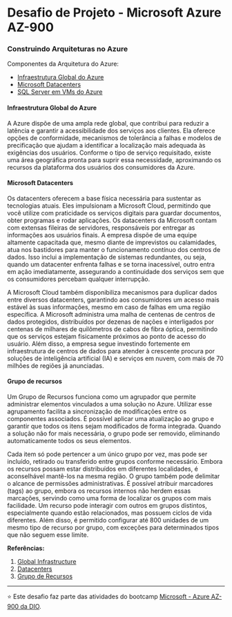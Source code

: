 # Desafio de Projeto - Microsoft Azure AZ-900
### Construindo Arquiteturas no Azure

Componentes da Arquitetura do Azure:

- [Infraestrutura Global do Azure](#infraestrutura-global-do-azure)
- [Microsoft Datacenters](#microsoft-datacenters)
- [SQL Server em VMs do Azure](#sql-server-em-vms-do-azure)

#### Infraestrutura Global do Azure
A Azure dispõe de uma ampla rede global, que contribui para reduzir a latência e garantir a acessibilidade dos serviços aos clientes. Ela oferece opções de conformidade, mecanismos de tolerância a falhas e modelos de precificação que ajudam a identificar a localização mais adequada às exigências dos usuários. Conforme o tipo de serviço requisitado, existe uma área geográfica pronta para suprir essa necessidade, aproximando os recursos da plataforma dos usuários dos consumidores da Azure.

#### Microsoft Datacenters
Os datacenters oferecem a base física necessária para sustentar as tecnologias atuais. Eles impulsionam a Microsoft Cloud, permitindo que você utilize com praticidade os serviços digitais para guardar documentos, obter programas e rodar aplicações. Os datacenters da Microsoft contam com extensas fileiras de servidores, responsáveis por entregar as informações aos usuários finais. A empresa dispõe de uma equipe altamente capacitada que, mesmo diante de imprevistos ou calamidades, atua nos bastidores para manter o funcionamento contínuo dos centros de dados. Isso inclui a implementação de sistemas redundantes, ou seja, quando um datacenter enfrenta falhas e se torna inacessível, outro entra em ação imediatamente, assegurando a continuidade dos serviços sem que os consumidores percebam qualquer interrupção.

A Microsoft Cloud também disponibiliza mecanismos para duplicar dados entre diversos datacenters, garantindo aos consumidores um acesso mais estável às suas informações, mesmo em caso de falhas em uma região específica. A Microsoft administra uma malha de centenas de centros de dados protegidos, distribuídos por dezenas de nações e interligados por centenas de milhares de quilômetros de cabos de fibra óptica, permitindo que os serviços estejam fisicamente próximos ao ponto de acesso do usuário. Além disso, a empresa segue investindo fortemente em infraestrutura de centros de dados para atender à crescente procura por soluções de inteligência artificial (IA) e serviços em nuvem, com mais de 70 milhões de regiões já anunciadas.

#### Grupo de recursos
Um Grupo de Recursos funciona como um agrupador que permite administrar elementos vinculados a uma solução no Azure. Utilizar esse agrupamento facilita a sincronização de modificações entre os componentes associados. É possível aplicar uma atualização ao grupo e garantir que todos os itens sejam modificados de forma integrada. Quando a solução não for mais necessária, o grupo pode ser removido, eliminando automaticamente todos os seus elementos.

Cada item só pode pertencer a um único grupo por vez, mas pode ser incluído, retirado ou transferido entre grupos conforme necessário. Embora os recursos possam estar distribuídos em diferentes localidades, é aconselhável mantê-los na mesma região. O grupo também pode delimitar o alcance de permissões administrativas. É possível atribuir marcadores (tags) ao grupo, embora os recursos internos não herdem essas marcações, servindo como uma forma de localizar os grupos com mais facilidade. Um recurso pode interagir com outros em grupos distintos, especialmente quando estão relacionados, mas possuem ciclos de vida diferentes. Além disso, é permitido configurar até 800 unidades de um mesmo tipo de recurso por grupo, com exceções para determinados tipos que não seguem esse limite.

**Referências:**
1. [Global Infrastructure](https://azure.microsoft.com/pt-br/explore/global-infrastructure/)
2. [Datacenters](https://datacenters.microsoft.com/)
3. [Grupo de Recursos](https://learn.microsoft.com/en-us/azure/azure-resource-manager/management/overview#resource-groups)

---

⭐ Este desafio faz parte das atividades do bootcamp [Microsoft - Azure AZ-900 da DIO](https://web.dio.me/track/microsoft-azure-az-900).